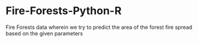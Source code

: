 # Fire-Forests-Python-R
Fire Forests data wherein we try to predict the area of the forest fire spread based on the given parameters
